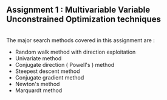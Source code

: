 ## Assignment 1 : Multivariable Variable Unconstrained Optimization techniques
<br/>  The major search methods covered in this assignment are :
  * Random walk method with direction exploitation
  * Univariate method
  * Conjugate direction ( Powell's ) method
  * Steepest descent method
  * Conjugate gradient method
  * Newton's method
  * Marquardt method

